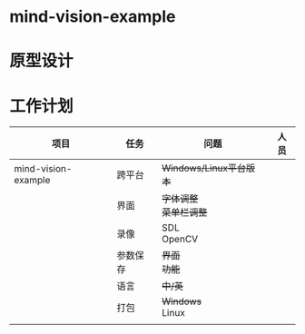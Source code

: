 # mind-vision-example

# 原型设计

# 工作计划

| 项目                | 任务     | 问题                             | 人员 |
| ------------------- | -------- | -------------------------------- | ---- |
| mind-vision-example | 跨平台   | ~~Windows/Linux平台版本~~        |      |
|                     | 界面     | ~~字体调整~~<br />~~菜单栏调整~~ |      |
|                     | 录像     | SDL<br />OpenCV                  |      |
|                     | 参数保存 | ~~界面~~<br />~~功能~~           |      |
|                     | 语言     | ~~中/英~~                        |      |
|                     | 打包     | ~~Windows~~<br />Linux           |      |
|                     |          |                                  |      |

